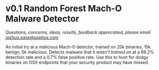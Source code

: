 # v0.1 Random Forest Mach-O Malware Detector
*Questions, concerns, ideas, results, feedback appreciated, please email joshua.saxe@sophos.com*

An initial try at a malicious Mach-O detector, trained on 20k binaries, 15k benign, 5k malicious.  Detects malware that it *wasn't trained on* at a 89.2% detection rate and a 0.7% false positive rate.  Use this to hunt for dodgy binaries on OSX endpoints that your security product may have missed.
